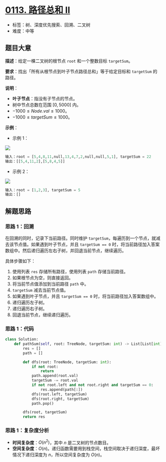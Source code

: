 # [0113. 路径总和 II](https://leetcode.cn/problems/path-sum-ii/)

- 标签：树、深度优先搜索、回溯、二叉树
- 难度：中等

## 题目大意

**描述**：给定一棵二叉树的根节点 `root` 和一个整数目标 `targetSum`。

**要求**：找出「所有从根节点到叶子节点路径总和」等于给定目标和 `targetSum` 的路径。

**说明**：

- **叶子节点**：指没有子节点的节点。
- 树中节点总数在范围 $[0, 5000]$ 内。
- $-1000 \le Node.val \le 1000$。
- $-1000 \le targetSum \le 1000$。

**示例**：

- 示例 1：

![](https://assets.leetcode.com/uploads/2021/01/18/pathsumii1.jpg)

```python
输入：root = [5,4,8,11,null,13,4,7,2,null,null,5,1], targetSum = 22
输出：[[5,4,11,2],[5,8,4,5]]
```

- 示例 2：

![](https://assets.leetcode.com/uploads/2021/01/18/pathsum2.jpg)

```python
输入：root = [1,2,3], targetSum = 5
输出：[]
```

## 解题思路

### 思路 1：回溯

在回溯的同时，记录下当前路径。同时维护 `targetSum`，每遍历到一个节点，就减去该节点值。如果遇到叶子节点，并且 `targetSum == 0` 时，将当前路径加入答案数组中。然后递归遍历左右子树，并回退当前节点，继续遍历。

具体步骤如下：

1. 使用列表 `res` 存储所有路径，使用列表 `path` 存储当前路径。
2. 如果根节点为空，则直接返回。
3. 将当前节点值添加到当前路径 `path` 中。
4. `targetSum` 减去当前节点值。
5. 如果遇到叶子节点，并且 `targetSum == 0` 时，将当前路径加入答案数组中。
6. 递归遍历左子树。
7. 递归遍历右子树。
8. 回退当前节点，继续递归遍历。

### 思路 1：代码

```python
class Solution:
    def pathSum(self, root: TreeNode, targetSum: int) -> List[List[int]]:
        res = []
        path = []

        def dfs(root: TreeNode, targetSum: int):
            if not root:
                return
            path.append(root.val)
            targetSum -= root.val
            if not root.left and not root.right and targetSum == 0:
                res.append(path[:])
            dfs(root.left, targetSum)
            dfs(root.right, targetSum)
            path.pop()

        dfs(root, targetSum)
        return res
```

### 思路 1：复杂度分析

- **时间复杂度**：$O(n^2)$，其中 $n$ 是二叉树的节点数目。
- **空间复杂度**：$O(n)$。递归函数需要用到栈空间，栈空间取决于递归深度，最坏情况下递归深度为 $n$，所以空间复杂度为 $O(n)$。

